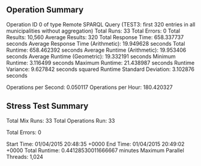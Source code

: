 Operation Summary
-----------------

Operation ID 0 of type Remote SPARQL Query (TEST3: first 320 entries in all municipalities without aggregation)
Total Runs: 33
Total Errors: 0
Total Results: 10,560
Average Results: 320
Total Response Time: 658.337737 seconds
Average Response Time (Arithmetic): 19.949628 seconds
Total Runtime: 658.462392 seconds
Average Runtime (Arithmetic): 19.953406 seconds
Average Runtime (Geometric): 19.332191 seconds
Minimum Runtime: 3.116499 seconds
Maximum Runtime: 21.438987 seconds
Runtime Variance: 9.627842 seconds squared
Runtime Standard Deviation: 3.102876 seconds

Operations per Second: 0.050117
Operations per Hour: 180.420327

Stress Test Summary
-----------------

Total Mix Runs: 33
Total Operations Run: 33

Total Errors: 0

Start Time: 01/04/2015 20:48:35 +0000
End Time: 01/04/2015 20:49:02 +0000
Total Runtime: 0.44128530011666667 minutes
Maximum Parallel Threads: 1,024
